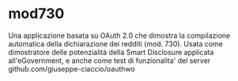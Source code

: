 mod730
============

Una applicazione basata su OAuth 2.0 che dimostra la compilazione automatica della dichiarazione dei redditi (mod. 730). Usata come dimostratore delle potenzialità della Smart Disclosure applicata all'eGovernment, e anche come test di funzionalita' del server github.com/giuseppe-ciaccio/oauthwo
